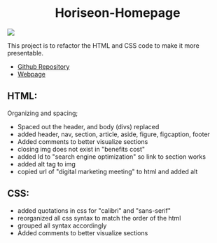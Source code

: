 # <center> Horiseon-Homepage

![](images/Horiseon-Webpage.png)

This project is to refactor the HTML and CSS code to make it more presentable. 

* [Github Repository](https://github.com/MichaelPappas2662/Horiseon-Homepage)
* [Webpage](https://michaelpappas2662.github.io/Horiseon-Homepage/)


## HTML:
Organizing and spacing; 
* Spaced out the header, and body (divs)
replaced
* added header, nav, section, article, aside, figure, figcaption, footer
* Added comments to better visualize sections 
* closing img does not exist in "benefits cost"
* added Id to "search engine optimization" so link to section works
* added alt tag to img
* copied url of "digital marketing meeting" to html and added alt

## CSS:
* added quotations in css for "calibri" and "sans-serif"
* reorganized all css syntax to match the order of the html
* grouped all syntax accordingly
* Added comments to better visualize sections 
